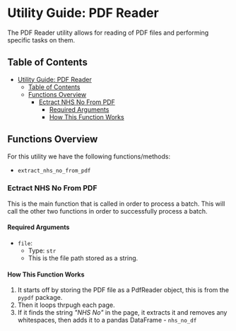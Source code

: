 # Utility Guide: PDF Reader

The PDF Reader utility allows for reading of PDF files and performing specific tasks on them.

## Table of Contents

- [Utility Guide: PDF Reader](#utility-guide-pdf-reader)
  - [Table of Contents](#table-of-contents)
  - [Functions Overview](#functions-overview)
    - [Ectract NHS No From PDF](#ectract-nhs-no-from-pdf)
      - [Required Arguments](#required-arguments)
      - [How This Function Works](#how-this-function-works)

## Functions Overview

For this utility we have the following functions/methods:

- `extract_nhs_no_from_pdf`

### Ectract NHS No From PDF

This is the main function that is called in order to process a batch.
This will call the other two functions in order to successfully process a batch.

#### Required Arguments

- `file`:
  - Type: `str`
  - This is the file path stored as a string.

#### How This Function Works

1. It starts off by storing the PDF file as a PdfReader object, this is from the `pypdf` package.
2. Then it loops thrpugh each page.
3. If it finds the string *"NHS No"* in the page, it extracts it and removes any whitespaces, then adds it to a pandas DataFrame - `nhs_no_df`

